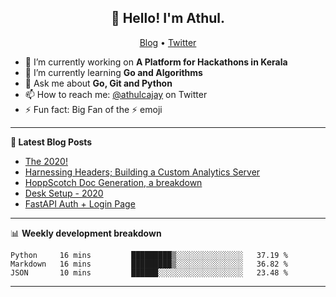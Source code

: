 <h2 align="center">👋 Hello! I'm Athul.</h2>
<p align="center">
  <a href="https://blog.athulcyriac.xyz">Blog</a> •
  <a href="https://twitter.com/athulcajay">Twitter</a>
</p>


- 🔭 I’m currently working on **A Platform for Hackathons in Kerala**
- 🌱 I’m currently learning **Go and Algorithms**
- 💬 Ask me about **Go, Git and Python**
- 📫 How to reach me: [@athulcajay](https://twitter.com/athulcajay) on Twitter
- ⚡ Fun fact: Big Fan of the :zap: emoji

-------

**📝 Latest Blog Posts**

<!-- BLOG-POST-LIST:START -->
- [The 2020!](https://blog.athulcyriac.xyz/2020/)
- [Harnessing Headers; Building a Custom Analytics Server](https://blog.athulcyriac.xyz/analytics_from_scratch/)
- [HoppScotch Doc Generation, a breakdown](https://blog.athulcyriac.xyz/hopp-gen/)
- [Desk Setup - 2020](https://blog.athulcyriac.xyz/desk-2020/)
- [FastAPI Auth + Login Page](https://blog.athulcyriac.xyz/fastapi-auth/)
<!-- BLOG-POST-LIST:END -->

-------

📊 **Weekly development breakdown**
<!--START_SECTION:waka-->
```text
Python     16 mins         █████████▒░░░░░░░░░░░░░░░   37.19 % 
Markdown   16 mins         █████████▒░░░░░░░░░░░░░░░   36.82 % 
JSON       10 mins         ██████░░░░░░░░░░░░░░░░░░░   23.48 % 
```
<!--END_SECTION:waka-->

-------
